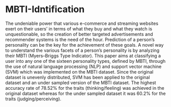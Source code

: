 # MBTI-Idntification
The undeniable power that various e-commerce and streaming websites exert on their users’ in terms of what they buy and what they watch is unquestionable, so the creation of better targeted advertisements and recommender systems is the need of the hour. Prediction of a person’s personality can be the key for the achievement of these goals. A novel way to understand the various facets of a person’s personality is by analyzing their MBTI (Myers–Briggs Type Indicator). This paper aims at classifying a user into any one of the sixteen personality types, defined by MBTI, through the use of natural language processing (NLP) and support vector machine (SVM) which was implemented on the MBTI dataset. Since the original dataset is unevenly distributed, SVM has been applied to the original dataset and an under sampled version of the MBTI dataset. The highest accuracy rate of 78.52% for the traits (thinking/feeling) was achieved in the original dataset whereas for the under sampled dataset it was 60.2% for the traits (judging/perceiving).
